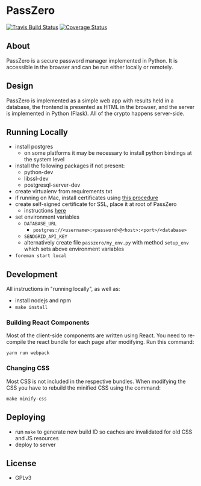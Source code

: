 # PassZero

[![Travis Build Status](https://travis-ci.org/boompig/passzero.svg?branch=master)](https://travis-ci.org/boompig/passzero)
[![Coverage Status](https://coveralls.io/repos/github/boompig/passzero/badge.svg?branch=master)](https://coveralls.io/github/boompig/passzero?branch=master)

## About

PassZero is a secure password manager implemented in Python. It is accessible in the browser and can be run either locally or remotely.

## Design

PassZero is implemented as a simple web app with results held in a database, the frontend is presented as HTML in the browser, and the server is implemented in Python (Flask). All of the crypto happens server-side.

## Running Locally

* install postgres
    - on some platforms it may be necessary to install python bindings at the system level
* install the following packages if not present:
    - python-dev
    - libssl-dev
    - postgresql-server-dev
* create virtualenv from requirements.txt
* if running on Mac, install certificates using [this procedure](https://stackoverflow.com/a/10176685)
* create self-signed certificate for SSL, place it at root of PassZero
    - instructions [here](https://stackoverflow.com/questions/10175812/how-to-create-a-self-signed-certificate-with-openssl)
* set environment variables
    - `DATABASE_URL`
        - `postgres://<username>:<password>@<host>:<port>/<database>`
    - `SENDGRID_API_KEY`
    - alternatively create file `passzero/my_env.py` with method `setup_env` which sets above environment variables
* `foreman start local`

## Development

All instructions in "running locally", as well as:

- install nodejs and npm
- `make install`

### Building React Components

Most of the client-side components are written using React. You need to re-compile the react bundle for each page after modifying. Run this command:

```
yarn run webpack
```

### Changing CSS

Most CSS is not included in the respective bundles.
When modifying the CSS you have to rebuild the minified CSS using the command:

```
make minify-css
```

## Deploying

* run `make` to generate new build ID so caches are invalidated for old CSS and JS resources
* deploy to server

## License

* GPLv3
